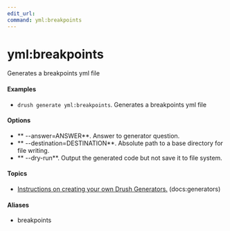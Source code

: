 ```yaml
---
edit_url: 
command: yml:breakpoints
---
```

# yml:breakpoints

Generates a breakpoints yml file

#### Examples

- <code>drush generate yml:breakpoints</code>. Generates a breakpoints yml file

#### Options

- ** --answer=ANSWER**. Answer to generator question.
- ** --destination=DESTINATION**. Absolute path to a base directory for file writing.
- ** --dry-run**. Output the generated code but not save it to file system.

#### Topics

- [Instructions on creating your own Drush Generators.](../../vendor/drush/drush/docs/generators.md) (docs:generators)

#### Aliases

- breakpoints


